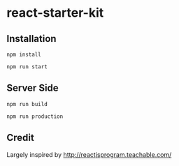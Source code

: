 # react-starter-kit

## Installation

`npm install`

`npm run start`

## Server Side

`npm run build`

`npm run production`

## Credit
Largely inspired by http://reactjsprogram.teachable.com/
